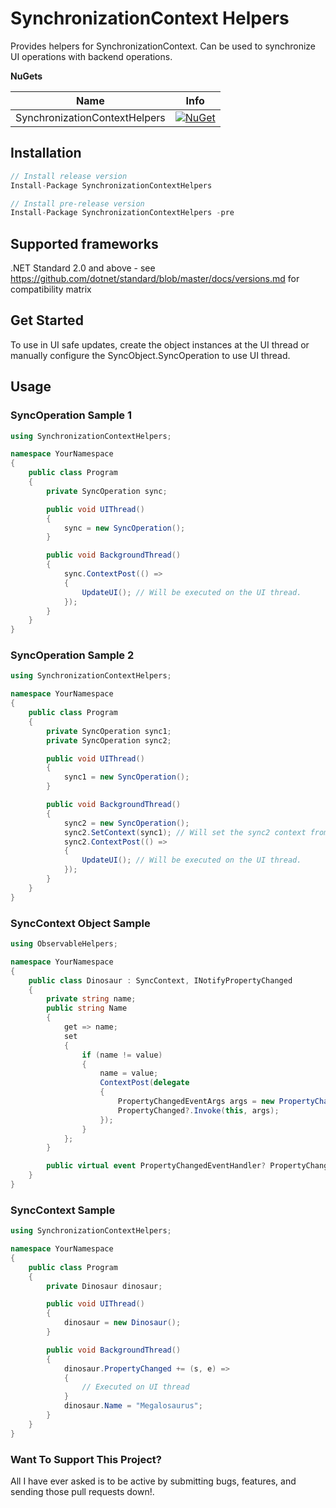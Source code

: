 # SynchronizationContext Helpers

Provides helpers for SynchronizationContext. Can be used to synchronize UI operations with backend operations.

**NuGets**

|Name|Info|
| ------------------- | :------------------: |
|SynchronizationContextHelpers|[![NuGet](https://buildstats.info/nuget/SynchronizationContextHelpers?includePreReleases=true)](https://www.nuget.org/packages/SynchronizationContextHelpers/)|

## Installation
```csharp
// Install release version
Install-Package SynchronizationContextHelpers

// Install pre-release version
Install-Package SynchronizationContextHelpers -pre
```

## Supported frameworks
.NET Standard 2.0 and above - see https://github.com/dotnet/standard/blob/master/docs/versions.md for compatibility matrix

## Get Started

To use in UI safe updates, create the object instances at the UI thread or manually configure the SyncObject.SyncOperation to use UI thread.

## Usage

### SyncOperation Sample 1
```csharp
using SynchronizationContextHelpers;

namespace YourNamespace
{
    public class Program
    {
        private SyncOperation sync;

        public void UIThread()
        {
            sync = new SyncOperation();
        }

        public void BackgroundThread()
        {
            sync.ContextPost(() =>
            {
                UpdateUI(); // Will be executed on the UI thread.
            });
        }
    }
}
```
### SyncOperation Sample 2
```csharp
using SynchronizationContextHelpers;

namespace YourNamespace
{
    public class Program
    {
        private SyncOperation sync1;
        private SyncOperation sync2;

        public void UIThread()
        {
            sync1 = new SyncOperation();
        }

        public void BackgroundThread()
        {
            sync2 = new SyncOperation();
            sync2.SetContext(sync1); // Will set the sync2 context from the sync1 context.
            sync2.ContextPost(() =>
            {
                UpdateUI(); // Will be executed on the UI thread.
            });
        }
    }
}
```
### SyncContext Object Sample
```csharp
using ObservableHelpers;

namespace YourNamespace
{
    public class Dinosaur : SyncContext, INotifyPropertyChanged
    {
        private string name;
        public string Name
        {
            get => name;
            set
            {
                if (name != value)
                {
                    name = value;
                    ContextPost(delegate
                    {
                        PropertyChangedEventArgs args = new PropertyChangedEventArgs(nameof(Name));
                        PropertyChanged?.Invoke(this, args);
                    });
                }
            };
        }

        public virtual event PropertyChangedEventHandler? PropertyChanged;
    }
}
```
### SyncContext Sample
```csharp
using SynchronizationContextHelpers;

namespace YourNamespace
{
    public class Program
    {
        private Dinosaur dinosaur;

        public void UIThread()
        {
            dinosaur = new Dinosaur();
        }

        public void BackgroundThread()
        {
            dinosaur.PropertyChanged += (s, e) =>
            {
                // Executed on UI thread
            }
            dinosaur.Name = "Megalosaurus";
        }
    }
}
```

### Want To Support This Project?
All I have ever asked is to be active by submitting bugs, features, and sending those pull requests down!.

